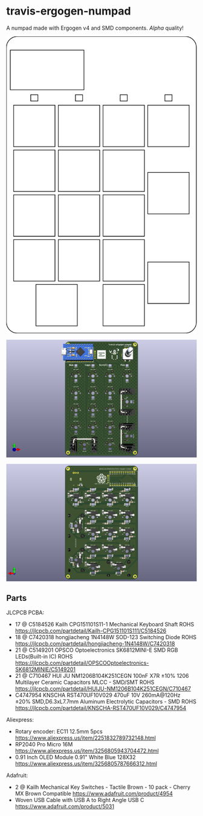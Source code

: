 # travis-ergogen-numpad
A numpad made with Ergogen v4 and SMD components. *Alpha* quality!

![keyboard combo outline](./output/outlines/combo.svg)

![PCB front](./output/pcbs/travis_num2024-front.png)

![PCB back](./output/pcbs/travis_num2024-back.png)

## Parts ##

JLCPCB PCBA:
* 17 @ C5184526 Kailh CPG151101S11-1 Mechanical Keyboard Shaft ROHS https://jlcpcb.com/partdetail/Kailh-CPG151101S111/C5184526
* 18 @ C7420318 hongjiacheng 1N4148W SOD-123 Switching Diode ROHS https://jlcpcb.com/partdetail/hongjiacheng-1N4148W/C7420318
* 21 @ C5149201 OPSCO Optoelectronics SK6812MINI-E SMD RGB LEDs(Built-in IC) ROHS https://jlcpcb.com/partdetail/OPSCOOptoelectronics-SK6812MINIE/C5149201
* 21 @ C710467 HUI JU NM1206B104K251CEGN 100nF X7R ±10% 1206 Multilayer Ceramic Capacitors MLCC - SMD/SMT ROHS https://jlcpcb.com/partdetail/HUIJU-NM1206B104K251CEGN/C710467
* C4747954 KNSCHA RST470UF10V029 470uF 10V 260mA@120Hz ±20% SMD,D6.3xL7.7mm Aluminum Electrolytic Capacitors - SMD ROHS https://jlcpcb.com/partdetail/KNSCHA-RST470UF10V029/C4747954

Aliexpress:
* Rotary encoder: EC11 12.5mm 5pcs https://www.aliexpress.us/item/2251832789732148.html
* RP2040 Pro Micro 16M https://www.aliexpress.us/item/3256805943704472.html
* 0.91 Inch OLED Module 0.91" White Blue 128X32 https://www.aliexpress.us/item/3256805787666312.html

Adafruit:
* 2 @ Kailh Mechanical Key Switches - Tactile Brown - 10 pack - Cherry MX Brown Compatible https://www.adafruit.com/product/4954
* Woven USB Cable with USB A to Right Angle USB C https://www.adafruit.com/product/5031
